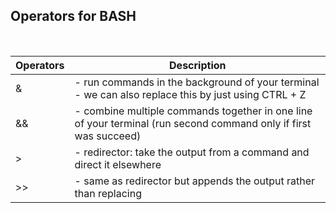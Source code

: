 ## Operators for BASH
​

Operators|Description
---|---
&|- run commands in the background of your terminal<br>- we can also replace this by just using CTRL + Z
&&|- combine multiple commands together in one line of your terminal (run second command only if first was succeed)
\>|- redirector: take the output from a command and direct it elsewhere
\>>|- same as redirector but appends the output rather than replacing